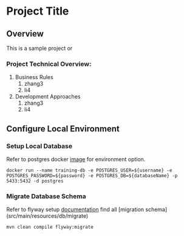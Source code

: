 # Project Title
## Overview
This is a sample project or 

### Project Technical Overview:
1. Business Rules
   1. zhang3
   1. li4
1. Development Approaches
   1. zhang3
   2. li4
   
## Configure Local Environment
### Setup Local Database
Refer to postgres docker [image](https://hub.docker.com/_/postgres) for environment option.
```
docker run --name training-db -e POSTGRES_USER=${username} -e POSTGRES_PASSWORD=${password} -e POSTGRES_DB=${databaseName} -p 5433:5432 -d postgres
```
### Migrate Database Schema
Refer to flyway setup [documentation](https://flywaydb.org/documentation/migrations) find all [migration schema] (src/main/resources/db/migrate)
```
mvn clean compile flyway:migrate
```

